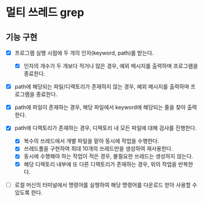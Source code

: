 # 멀티 쓰레드 grep

## 기능 구현

- [x] 프로그램 실행 시점에 두 개의 인자(keyword, path)를 받는다.
    - [x] 인자의 개수가 두 개보다 적거나 많은 경우, 예외 메시지를 출력하며 프로그램을 종료한다.

- [x] path에 해당되는 파일/디렉토리가 존재하지 않는 경우, 예외 메시지를 출력하며 프로그램을 종료한다.

- [x] path에 파일이 존재하는 경우, 해당 파일에서 keyword에 해당되는 줄을 찾아 출력한다.

- [x] path에 디렉토리가 존재하는 경우, 디렉토리 내 모든 파일에 대해 검사를 진행한다.
    - [x] 복수의 쓰레드에서 개별 파일을 맡아 동시에 작업을 수행한다.
    - [x] 쓰레드풀을 구현하여 최대 10개의 쓰레드만을 생성하여 재사용한다.
    - [x] 동시에 수행해야 하는 작업이 적은 경우, 불필요한 쓰레드는 생성하지 않는다.
    - [x] 해당 디렉토리 내부에 또 다른 디렉토리가 존재하는 경우, 위의 작업을 반복한다.

- [ ] 로컬 머신의 터미널에서 명령어를 실행하여 해당 명령어를 다운로드 받아 사용할 수 있도록 한다.
